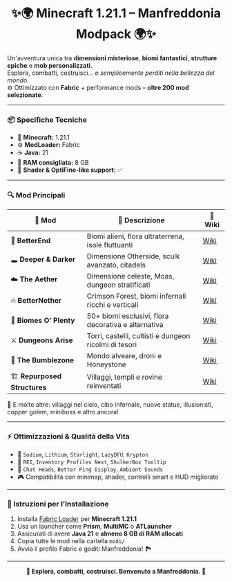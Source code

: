 <p align="center"![Server](https://github.com/user-attachments/assets/5b7dfc39-352d-45e9-9496-0f8cefcc24bf)
>

<h1 align="center">✨🌍 Minecraft 1.21.1 – Manfreddonia Modpack 🌍✨</h1>


  Un'avventura unica tra <strong>dimensioni misteriose</strong>, <strong>biomi fantastici</strong>, <strong>strutture epiche</strong> e <strong>mob personalizzati</strong>.<br>
  Esplora, combatti, costruisci… <em>o semplicemente perditi nella bellezza del mondo.</em><br>
  ⚙️ Ottimizzato con <strong>Fabric</strong> + performance mods – <strong>oltre 200 mod selezionate</strong>.
</p>

---

### 📦 Specifiche Tecniche
- 🧩 **Minecraft:** 1.21.1  
- ⚙️ **ModLoader:** Fabric  
- ☕ **Java:** 21  
- 💾 **RAM consigliata:** 8 GB  
- 🔌 **Shader & OptiFine-like support:** ✅

---

### 🔍 Mod Principali

| 🧱 Mod | 📜 Descrizione | 🔗 Wiki |
|------|----------------|---------|
| 🌌 **BetterEnd** | Biomi alieni, flora ultraterrena, isole fluttuanti | [Wiki](https://better-end-mod.fandom.com/wiki/Better_End_mod_Wiki) |
| 🕳️ **Deeper & Darker** | Dimensione Otherside, sculk avanzato, citadels | [Wiki](https://mmc.fandom.com/wiki/Deeper_and_Darker) |
| ☁️ **The Aether** | Dimensione celeste, Moas, dungeon stratificati | [Wiki](https://aether.fandom.com/wiki/Aether_Wiki) |
| 🔥 **BetterNether** | Crimson Forest, biomi infernali ricchi e verticali | [Wiki](https://github.com/paulevsGitch/BetterNether/wiki) |
| 🌿 **Biomes O’ Plenty** | 50+ biomi esclusivi, flora decorativa e alternativa | [Wiki](https://biomesoplenty.fandom.com/wiki/Biomes_O%27_Plenty_Wiki) |
| ⚔️ **Dungeons Arise** | Torri, castelli, cultisti e dungeon ricolmi di tesori | [Wiki](https://github.com/TeamAOF/DungeonsArise/wiki) |
| 🐝 **The Bumblezone** | Mondo alveare, droni e Honeystone | [Wiki](https://github.com/GiantLuigi4/The-Bumblezone/wiki) |
| 🏗️ **Repurposed Structures** | Villaggi, templi e rovine reinventati | [Wiki](https://github.com/chorito97/RepurposedStructures/wiki) |

📌 E molte altre: villaggi nel cielo, cibo infernale, nuove statue, illusionisti, copper golem, miniboss e altro ancora!

---

### ⚡ Ottimizzazioni & Qualità della Vita

- 🚀 `Sodium`, `Lithium`, `Starlight`, `LazyDFU`, `Krypton`
- 🧭 `REI`, `Inventory Profiles Next`, `ShulkerBox Tooltip`
- 💬 `Chat Heads`, `Better Ping Display`, `Ambient Sounds`
- 🎮 Compatibilità con minimap, shader, controlli smart e HUD migliorato

---

### 📁 Istruzioni per l’Installazione

1. Installa [Fabric Loader](https://fabricmc.net/) per **Minecraft 1.21.1**
2. Usa un launcher come **Prism**, **MultiMC** o **ATLauncher**
3. Assicurati di avere **Java 21** e **almeno 8 GB di RAM allocati**
4. Copia tutte le mod nella cartella `mods/`
5. Avvia il profilo Fabric e goditi Manfreddonia! 🏞️

---

<p align="center"><strong>🌟 Esplora, combatti, costruisci. Benvenuto a Manfreddonia. 🌟</strong></p>

